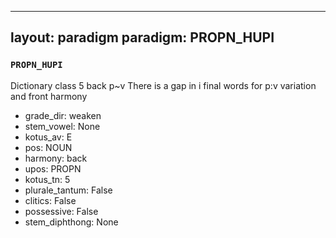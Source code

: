 
---
layout: paradigm
paradigm: PROPN_HUPI
---
### ` PROPN_HUPI `

Dictionary class 5 back p~v There is a gap in i final words for p:v variation and front harmony
* grade_dir: weaken
* stem_vowel: None
* kotus_av: E
* pos: NOUN
* harmony: back
* upos: PROPN
* kotus_tn: 5
* plurale_tantum: False
* clitics: False
* possessive: False
* stem_diphthong: None
